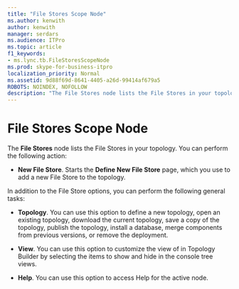 ```yaml
---
title: "File Stores Scope Node"
ms.author: kenwith
author: kenwith
manager: serdars
ms.audience: ITPro
ms.topic: article
f1_keywords:
- ms.lync.tb.FileStoresScopeNode
ms.prod: skype-for-business-itpro
localization_priority: Normal
ms.assetid: 9d88f69d-8641-4405-a26d-99414af679a5
ROBOTS: NOINDEX, NOFOLLOW
description: "The File Stores node lists the File Stores in your topology. You can perform the following action:"
---
```


# File Stores Scope Node
 
The **File Stores** node lists the File Stores in your topology. You can perform the following action:
  
- **New File Store**. Starts the **Define New File Store** page, which you use to add a new File Store to the topology.
    
In addition to the File Store options, you can perform the following general tasks:
  
- **Topology**. You can use this option to define a new topology, open an existing topology, download the current topology, save a copy of the topology, publish the topology, install a database, merge components from previous versions, or remove the deployment.
    
- **View**. You can use this option to customize the view of in Topology Builder by selecting the items to show and hide in the console tree views.
    
- **Help**. You can use this option to access Help for the active node.
    

